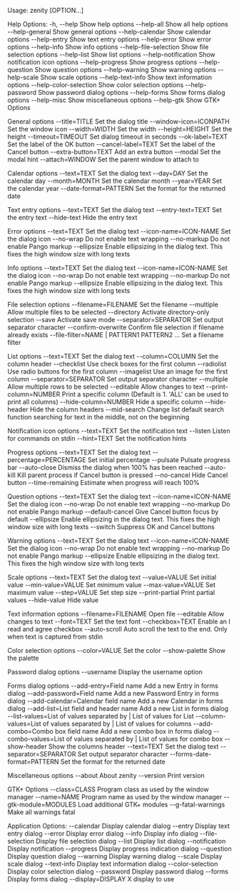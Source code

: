 Usage:
  zenity [OPTION…]

Help Options:
  -h, --help                                        Show help options
  --help-all                                        Show all help options
  --help-general                                    Show general options
  --help-calendar                                   Show calendar options
  --help-entry                                      Show text entry options
  --help-error                                      Show error options
  --help-info                                       Show info options
  --help-file-selection                             Show file selection options
  --help-list                                       Show list options
  --help-notification                               Show notification icon options
  --help-progress                                   Show progress options
  --help-question                                   Show question options
  --help-warning                                    Show warning options
  --help-scale                                      Show scale options
  --help-text-info                                  Show text information options
  --help-color-selection                            Show color selection options
  --help-password                                   Show password dialog options
  --help-forms                                      Show forms dialog options
  --help-misc                                       Show miscellaneous options
  --help-gtk                                        Show GTK+ Options

General options
  --title=TITLE                                     Set the dialog title
  --window-icon=ICONPATH                            Set the window icon
  --width=WIDTH                                     Set the width
  --height=HEIGHT                                   Set the height
  --timeout=TIMEOUT                                 Set dialog timeout in seconds
  --ok-label=TEXT                                   Set the label of the OK button
  --cancel-label=TEXT                               Set the label of the Cancel button
  --extra-button=TEXT                               Add an extra button
  --modal                                           Set the modal hint
  --attach=WINDOW                                   Set the parent window to attach to

Calendar options
  --text=TEXT                                       Set the dialog text
  --day=DAY                                         Set the calendar day
  --month=MONTH                                     Set the calendar month
  --year=YEAR                                       Set the calendar year
  --date-format=PATTERN                             Set the format for the returned date

Text entry options
  --text=TEXT                                       Set the dialog text
  --entry-text=TEXT                                 Set the entry text
  --hide-text                                       Hide the entry text

Error options
  --text=TEXT                                       Set the dialog text
  --icon-name=ICON-NAME                             Set the dialog icon
  --no-wrap                                         Do not enable text wrapping
  --no-markup                                       Do not enable Pango markup
  --ellipsize                                       Enable ellipsizing in the dialog text. This fixes the high window size with long texts

Info options
  --text=TEXT                                       Set the dialog text
  --icon-name=ICON-NAME                             Set the dialog icon
  --no-wrap                                         Do not enable text wrapping
  --no-markup                                       Do not enable Pango markup
  --ellipsize                                       Enable ellipsizing in the dialog text. This fixes the high window size with long texts

File selection options
  --filename=FILENAME                               Set the filename
  --multiple                                        Allow multiple files to be selected
  --directory                                       Activate directory-only selection
  --save                                            Activate save mode
  --separator=SEPARATOR                             Set output separator character
  --confirm-overwrite                               Confirm file selection if filename already exists
  --file-filter=NAME | PATTERN1 PATTERN2 ...        Set a filename filter

List options
  --text=TEXT                                       Set the dialog text
  --column=COLUMN                                   Set the column header
  --checklist                                       Use check boxes for the first column
  --radiolist                                       Use radio buttons for the first column
  --imagelist                                       Use an image for the first column
  --separator=SEPARATOR                             Set output separator character
  --multiple                                        Allow multiple rows to be selected
  --editable                                        Allow changes to text
  --print-column=NUMBER                             Print a specific column (Default is 1. 'ALL' can be used to print all columns)
  --hide-column=NUMBER                              Hide a specific column
  --hide-header                                     Hide the column headers
  --mid-search                                      Change list default search function searching for text in the middle, not on the beginning

Notification icon options
  --text=TEXT                                       Set the notification text
  --listen                                          Listen for commands on stdin
  --hint=TEXT                                       Set the notification hints

Progress options
  --text=TEXT                                       Set the dialog text
  --percentage=PERCENTAGE                           Set initial percentage
  --pulsate                                         Pulsate progress bar
  --auto-close                                      Dismiss the dialog when 100% has been reached
  --auto-kill                                       Kill parent process if Cancel button is pressed
  --no-cancel                                       Hide Cancel button
  --time-remaining                                  Estimate when progress will reach 100%

Question options
  --text=TEXT                                       Set the dialog text
  --icon-name=ICON-NAME                             Set the dialog icon
  --no-wrap                                         Do not enable text wrapping
  --no-markup                                       Do not enable Pango markup
  --default-cancel                                  Give Cancel button focus by default
  --ellipsize                                       Enable ellipsizing in the dialog text. This fixes the high window size with long texts
  --switch                                          Suppress OK and Cancel buttons

Warning options
  --text=TEXT                                       Set the dialog text
  --icon-name=ICON-NAME                             Set the dialog icon
  --no-wrap                                         Do not enable text wrapping
  --no-markup                                       Do not enable Pango markup
  --ellipsize                                       Enable ellipsizing in the dialog text. This fixes the high window size with long texts

Scale options
  --text=TEXT                                       Set the dialog text
  --value=VALUE                                     Set initial value
  --min-value=VALUE                                 Set minimum value
  --max-value=VALUE                                 Set maximum value
  --step=VALUE                                      Set step size
  --print-partial                                   Print partial values
  --hide-value                                      Hide value

Text information options
  --filename=FILENAME                               Open file
  --editable                                        Allow changes to text
  --font=TEXT                                       Set the text font
  --checkbox=TEXT                                   Enable an I read and agree checkbox
  --auto-scroll                                     Auto scroll the text to the end. Only when text is captured from stdin

Color selection options
  --color=VALUE                                     Set the color
  --show-palette                                    Show the palette

Password dialog options
  --username                                        Display the username option

Forms dialog options
  --add-entry=Field name                            Add a new Entry in forms dialog
  --add-password=Field name                         Add a new Password Entry in forms dialog
  --add-calendar=Calendar field name                Add a new Calendar in forms dialog
  --add-list=List field and header name             Add a new List in forms dialog
  --list-values=List of values separated by |       List of values for List
  --column-values=List of values separated by |     List of values for columns
  --add-combo=Combo box field name                  Add a new combo box in forms dialog
  --combo-values=List of values separated by |      List of values for combo box
  --show-header                                     Show the columns header
  --text=TEXT                                       Set the dialog text
  --separator=SEPARATOR                             Set output separator character
  --forms-date-format=PATTERN                       Set the format for the returned date

Miscellaneous options
  --about                                           About zenity
  --version                                         Print version

GTK+ Options
  --class=CLASS                                     Program class as used by the window manager
  --name=NAME                                       Program name as used by the window manager
  --gtk-module=MODULES                              Load additional GTK+ modules
  --g-fatal-warnings                                Make all warnings fatal

Application Options:
  --calendar                                        Display calendar dialog
  --entry                                           Display text entry dialog
  --error                                           Display error dialog
  --info                                            Display info dialog
  --file-selection                                  Display file selection dialog
  --list                                            Display list dialog
  --notification                                    Display notification
  --progress                                        Display progress indication dialog
  --question                                        Display question dialog
  --warning                                         Display warning dialog
  --scale                                           Display scale dialog
  --text-info                                       Display text information dialog
  --color-selection                                 Display color selection dialog
  --password                                        Display password dialog
  --forms                                           Display forms dialog
  --display=DISPLAY                                 X display to use

